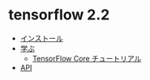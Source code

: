 # tensorflow 2.2

 - [インストール]((https://www.tensorflow.org/install))
 - [学ぶ](https://www.tensorflow.org/learn)
    - [TensorFlow Core チュートリアル](https://www.tensorflow.org/tutorials)
 - [API](https://www.tensorflow.org/api_docs/python/)
